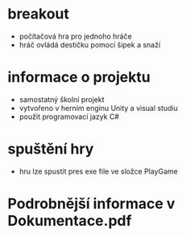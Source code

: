 # breakout
- počítačová hra pro jednoho hráče
- hráč ovládá destičku pomocí šipek a snaží
# informace o projektu
- samostatný školní projekt
- vytvořeno v herním enginu Unity a visual studiu
- použit programovací jazyk C#
# spuštění hry
- hru lze spustit pres exe file ve složce PlayGame
# Podrobnější informace v Dokumentace.pdf

